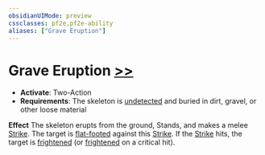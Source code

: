 ```yaml
---
obsidianUIMode: preview
cssclasses: pf2e,pf2e-ability
aliases: ["Grave Eruption"]
---
```

# Grave Eruption [>>](rules/core-rulebook/chapter-9-playing-the-game.md#Actions "Two-Action")

- **Activate**: Two-Action
- **Requirements**: The skeleton is [undetected](rules/conditions.md#Undetected) and buried in dirt, gravel, or other loose material

**Effect** The skeleton erupts from the ground, Stands, and makes a melee [Strike](rules/actions/strike.md). The target is [flat-footed](rules/conditions.md#Flat-footed) against this [Strike](rules/actions/strike.md). If the [Strike](rules/actions/strike.md) hits, the target is [frightened](rules/conditions.md#Frightened) (or [frightened](rules/conditions.md#Frightened) on a critical hit).